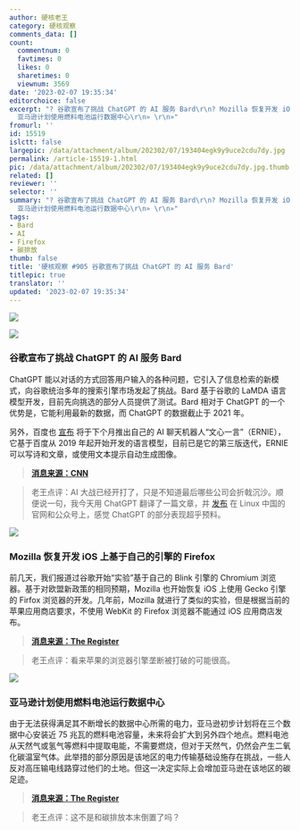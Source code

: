 ```yaml
---
author: 硬核老王
category: 硬核观察
comments_data: []
count:
  commentnum: 0
  favtimes: 0
  likes: 0
  sharetimes: 0
  viewnum: 3569
date: '2023-02-07 19:35:34'
editorchoice: false
excerpt: "? 谷歌宣布了挑战 ChatGPT 的 AI 服务 Bard\r\n? Mozilla 恢复开发 iOS 上基于自己的引擎的 Firefox\r\n?
  亚马逊计划使用燃料电池运行数据中心\r\n» \r\n»"
fromurl: ''
id: 15519
islctt: false
largepic: /data/attachment/album/202302/07/193404egk9y9uce2cdu7dy.jpg
permalink: /article-15519-1.html
pic: /data/attachment/album/202302/07/193404egk9y9uce2cdu7dy.jpg.thumb.jpg
related: []
reviewer: ''
selector: ''
summary: "? 谷歌宣布了挑战 ChatGPT 的 AI 服务 Bard\r\n? Mozilla 恢复开发 iOS 上基于自己的引擎的 Firefox\r\n?
  亚马逊计划使用燃料电池运行数据中心\r\n» \r\n»"
tags:
- Bard
- AI
- Firefox
- 碳排放
thumb: false
title: '硬核观察 #905 谷歌宣布了挑战 ChatGPT 的 AI 服务 Bard'
titlepic: true
translator: ''
updated: '2023-02-07 19:35:34'
---
```


![](/data/attachment/album/202302/07/193404egk9y9uce2cdu7dy.jpg)


![](/data/attachment/album/202302/07/193412xm41d8pcsfczjrm3.jpg)


### 谷歌宣布了挑战 ChatGPT 的 AI 服务 Bard


ChatGPT 能以对话的方式回答用户输入的各种问题，它引入了信息检索的新模式，向谷歌统治多年的搜索引擎市场发起了挑战。Bard 基于谷歌的 LaMDA 语言模型开发，目前先向挑选的部分人员提供了测试。Bard 相对于 ChatGPT 的一个优势是，它能利用最新的数据，而 ChatGPT 的数据截止于 2021 年。


另外，百度也 [宣布](https://edition.cnn.com/2023/02/06/tech/china-baidu-ai-bot-chatgpt-rival-intl-hnk/index.html) 将于下个月推出自己的 AI 聊天机器人“文心一言”（ERNIE），它基于百度从 2019 年起开始开发的语言模型，目前已是它的第三版迭代，ERNIE 可以写诗和文章，或使用文本提示自动生成图像。



> 
> **[消息来源：CNN](https://edition.cnn.com/2023/02/06/tech/google-bard-chatgpt-rival/index.html)**
> 
> 
> 



> 
> 老王点评：AI 大战已经开打了，只是不知道最后哪些公司会折戟沉沙。顺便说一句，我今天用 ChatGPT 翻译了一篇文章，并 [发布](/article-15518-1.html) 在 Linux 中国的官网和公众号上，感觉 ChatGPT 的部分表现超乎预料。
> 
> 
> 


![](/data/attachment/album/202302/07/193422zapzo2v0w9pvv0p0.jpg)


### Mozilla 恢复开发 iOS 上基于自己的引擎的 Firefox


前几天，我们报道过谷歌开始“实验”基于自己的 Blink 引擎的 Chromium 浏览器。基于对欧盟新政策的相同预期，Mozilla 也开始恢复 iOS 上使用 Gecko 引擎的 Firfox 浏览器的开发。几年前，Mozilla 就进行了类似的实验，但是根据当前的苹果应用商店要求，不使用 WebKit 的 Firefox 浏览器不能通过 iOS 应用商店发布。



> 
> **[消息来源：The Register](https://www.theregister.com/2023/02/07/mozilla_google_apple_webkit/)**
> 
> 
> 



> 
> 老王点评：看来苹果的浏览器引擎垄断被打破的可能很高。
> 
> 
> 


![](/data/attachment/album/202302/07/193502wniqq47m7xzszmrz.jpg)


### 亚马逊计划使用燃料电池运行数据中心


由于无法获得满足其不断增长的数据中心所需的电力，亚马逊初步计划将在三个数据中心安装近 75 兆瓦的燃料电池容量，未来将会扩大到另外四个地点。燃料电池从天然气或氢气等燃料中提取电能，不需要燃烧，但对于天然气，仍然会产生二氧化碳温室气体。此举措的部分原因是该地区的电力传输基础设施存在挑战，一些人反对高压输电线路穿过他们的土地。但这一决定实际上会增加亚马逊在该地区的碳足迹。



> 
> **[消息来源：The Register](https://www.theregister.com/2023/02/06/amazon_datacenter_hydrogen_fuel/)**
> 
> 
> 



> 
> 老王点评：这不是和碳排放本末倒置了吗？
> 
> 
>